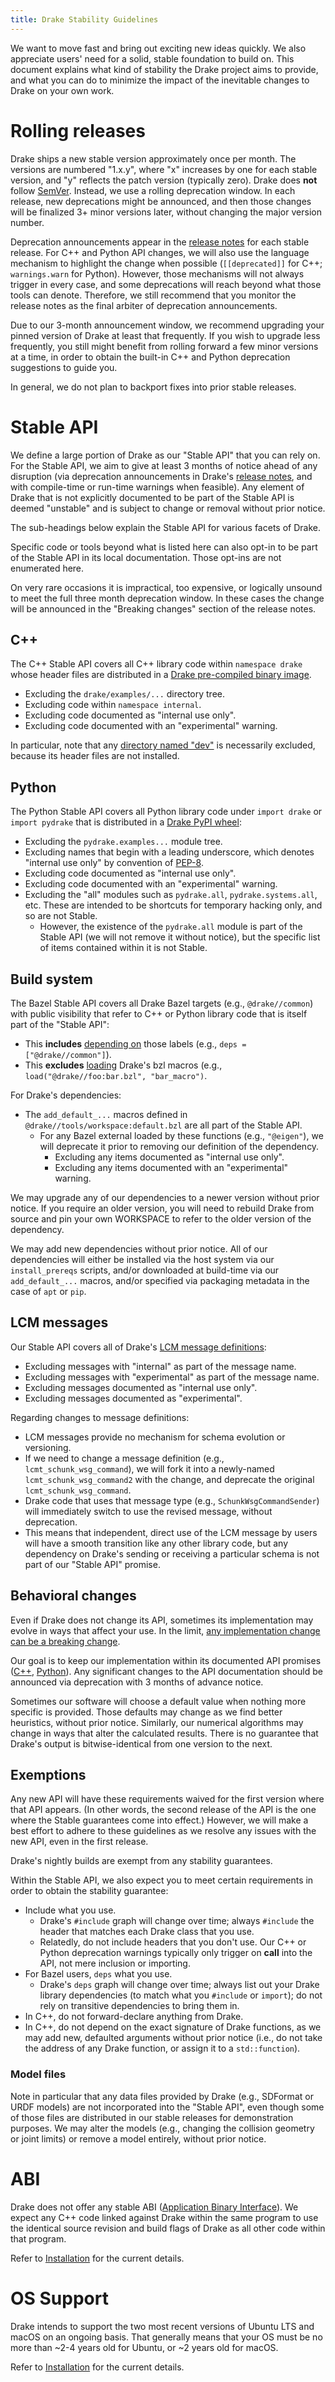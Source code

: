 ```yaml
---
title: Drake Stability Guidelines
---
```


We want to move fast and bring out exciting new ideas quickly. We also
appreciate users' need for a solid, stable foundation to build on. This
document explains what kind of stability the Drake project aims to provide,
and what you can do to minimize the impact of the inevitable changes to Drake
on your own work.

# Rolling releases

Drake ships a new stable version approximately once per month. The versions are
numbered "1.x.y", where "x" increases by one for each stable version, and "y"
reflects the patch version (typically zero). Drake does **not** follow
[SemVer](https://semver.org/). Instead, we use a rolling deprecation window.
In each release, new deprecations might be announced, and then those changes
will be finalized 3+ minor versions later, without changing the major version
number.

Deprecation announcements appear in the [release notes](/release_notes.html)
for each stable release. For C++ and Python API changes, we will also use the
language mechanism to highlight the change when possible (`[[deprecated]]` for
C++; `warnings.warn` for Python). However, those mechanisms will not always
trigger in every case, and some deprecations will reach beyond what those tools
can denote. Therefore, we still recommend that you monitor the release notes as
the final arbiter of deprecation announcements.

Due to our 3-month announcement window, we recommend upgrading your pinned
version of Drake at least that frequently. If you wish to upgrade less
frequently, you still might benefit from rolling forward a few minor versions
at a time, in order to obtain the built-in C++ and Python deprecation
suggestions to guide you.

In general, we do not plan to backport fixes into prior stable releases.

# Stable API

We define a large portion of Drake as our "Stable API" that you can rely
on. For the Stable API, we aim to give at least 3 months of notice ahead of any
disruption (via deprecation announcements in Drake's
[release notes](/release_notes.html), and with compile-time or run-time
warnings when feasible). Any element of Drake that is not explicitly documented
to be part of the Stable API is deemed "unstable" and is subject to change or
removal without prior notice.

The sub-headings below explain the Stable API for various facets of Drake.

Specific code or tools beyond what is listed here can also opt-in to be part of
the Stable API in its local documentation. Those opt-ins are not enumerated
here.

On very rare occasions it is impractical, too expensive, or logically unsound
to meet the full three month deprecation window. In these cases the change will
be announced in the "Breaking changes" section of the release notes.

## C++

The C++ Stable API covers all C++ library code within `namespace drake` whose
header files are distributed in a
[Drake pre-compiled binary image](/from_binary.html#stable-releases).

* Excluding the `drake/examples/...` directory tree.
* Excluding code within `namespace internal`.
* Excluding code documented as "internal use only".
* Excluding code documented with an "experimental" warning.

In particular, note that any
[directory named "dev"](https://drake.mit.edu/directory_structure.html)
is necessarily excluded, because its header files are not installed.

## Python

The Python Stable API covers all Python library code under `import drake` or
`import pydrake` that is distributed in a
[Drake PyPI wheel](/pip.html#stable-releases):

* Excluding the `pydrake.examples...` module tree.
* Excluding names that begin with a leading underscore, which denotes "internal
  use only" by convention of
  [PEP-8](https://www.python.org/dev/peps/pep-0008/#descriptive-naming-styles).
* Excluding code documented as "internal use only".
* Excluding code documented with an "experimental" warning.
* Excluding the "all" modules such as `pydrake.all`, `pydrake.systems.all`,
  etc. These are intended to be shortcuts for temporary hacking only, and so
  are not Stable.
  * However, the existence of the `pydrake.all` module is part of the Stable
    API (we will not remove it without notice), but the specific list of items
    contained within it is not Stable.

## Build system

The Bazel Stable API covers all Drake Bazel targets (e.g., `@drake//common`)
with public visibility that refer to C++ or Python library code that is itself
part of the "Stable API":

* This **includes**
  <a href="https://docs.bazel.build/versions/main/build-ref.html#dependencies">depending on</a>
  those labels (e.g., `deps = ["@drake//common"]`).
* This **excludes**
  <a href="https://docs.bazel.build/versions/main/build-ref.html#load">loading</a>
  Drake's bzl macros (e.g., `load("@drake//foo:bar.bzl", "bar_macro")`.

For Drake's dependencies:

* The `add_default_...` macros defined in `@drake//tools/workspace:default.bzl`
  are all part of the Stable API.
  * For any Bazel external loaded by these functions (e.g., `"@eigen"`), we
    will deprecate it prior to removing our definition of the dependency.
    * Excluding any items documented as "internal use only".
    * Excluding any items documented with an "experimental" warning.

We may upgrade any of our dependencies to a newer version without prior notice.
If you require an older version, you will need to rebuild Drake from source and
pin your own WORKSPACE to refer to the older version of the dependency.

We may add new dependencies without prior notice. All of our dependencies will
either be installed via the host system via our `install_prereqs` scripts,
and/or downloaded at build-time via our `add_default_...` macros, and/or
specified via packaging metadata in the case of `apt` or `pip`.

## LCM messages

Our Stable API covers all of Drake's
[LCM message definitions](https://github.com/RobotLocomotion/drake/tree/master/lcmtypes):

* Excluding messages with "internal" as part of the message name.
* Excluding messages with "experimental" as part of the message name.
* Excluding messages documented as "internal use only".
* Excluding messages documented as "experimental".

Regarding changes to message definitions:

* LCM messages provide no mechanism for schema evolution or versioning.
* If we need to change a message definition (e.g., `lcmt_schunk_wsg_command`),
  we will fork it into a newly-named `lcmt_schunk_wsg_command2` with the
  change, and deprecate the original `lcmt_schunk_wsg_command`.
* Drake code that uses that message type (e.g., `SchunkWsgCommandSender`) will
  immediately switch to use the revised message, without deprecation.
* This means that independent, direct use of the LCM message by users will have
  a smooth transition like any other library code, but any dependency on
  Drake's sending or receiving a particular schema is not part of our "Stable
  API" promise.

## Behavioral changes

Even if Drake does not change its API, sometimes its implementation may evolve
in ways that affect your use. In the limit,
[any implementation change can be a breaking change](https://xkcd.com/1172/).

Our goal is to keep our implementation within its documented API promises
([C++](https://drake.mit.edu/doxygen_cxx/),
[Python](https://drake.mit.edu/pydrake/)).
Any significant changes to the API documentation should be announced via
deprecation with 3 months of advance notice.

Sometimes our software will choose a default value when nothing more specific
is provided. Those defaults may change as we find better heuristics, without
prior notice. Similarly, our numerical algorithms may change in ways that alter
the calculated results. There is no guarantee that Drake's output is
bitwise-identical from one version to the next.

## Exemptions

Any new API will have these requirements waived for the first version where
that API appears. (In other words, the second release of the API is the one
where the Stable guarantees come into effect.) However, we will make a best
effort to adhere to these guidelines as we resolve any issues with the new API,
even in the first release.

Drake's nightly builds are exempt from any stability guarantees.

Within the Stable API, we also expect you to meet certain requirements in order
to obtain the stability guarantee:

* Include what you use.
  * Drake's `#include` graph will change over time; always `#include` the
    header that matches each Drake class that you use.
  * Relatedly, do not include headers that you don't use. Our C++ or Python
    deprecation warnings typically only trigger on **call** into the API, not
    mere inclusion or importing.
* For Bazel users, `deps` what you use.
  * Drake's `deps` graph will change over time; always list out your Drake
  library dependencies (to match what you `#include` or `import`); do not rely
  on transitive dependencies to bring them in.
* In C++, do not forward-declare anything from Drake.
* In C++, do not depend on the exact signature of Drake functions, as we may
  add new, defaulted arguments without prior notice (i.e., do not take the
  address of any Drake function, or assign it to a `std::function`).

### Model files

Note in particular that any data files provided by Drake (e.g., SDFormat or
URDF models) are not incorporated into the "Stable API", even though some of
those files are distributed in our stable releases for demonstration
purposes. We may alter the models (e.g., changing the collision geometry or
joint limits) or remove a model entirely, without prior notice.

# ABI

Drake does not offer any stable ABI
([Application Binary Interface](https://en.wikipedia.org/wiki/Application_binary_interface)).
We expect any C++ code linked against Drake within the same program to use the
identical source revision and build flags of Drake as all other code within
that program.

Refer to [Installation](/installation.html) for the current details.

# OS Support

Drake intends to support the two most recent versions of Ubuntu LTS and macOS
on an ongoing basis. That generally means that your OS must be no more than
~2-4 years old for Ubuntu, or ~2 years old for macOS.

Refer to [Installation](/installation.html) for the current details.
